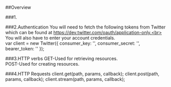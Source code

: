 ##Overview

###1.

###2.Authentication
You will need to fetch the following tokens from  Twitter which can be found at https://dev.twitter.com/oauth/application-only.<br>
You will also have to enter your account credentials.<br>
var client = new Twitter({
  consumer_key: '',
  consumer_secret: '',
  bearer_token: ''
});


###3.HTTP verbs
GET-Used for retrieving resources.<br>
POST-Used for creating resources.


###4.HTTP Requests
client.get(path, params, callback);
client.post(path, params, callback);
client.stream(path, params, callback);
